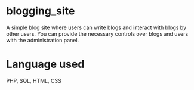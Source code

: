 # blogging_site
 A simple blog site where users can write blogs and interact with blogs by other users. You can provide the necessary controls over blogs and users with the administration panel.
# Language used
 PHP, SQL, HTML, CSS
